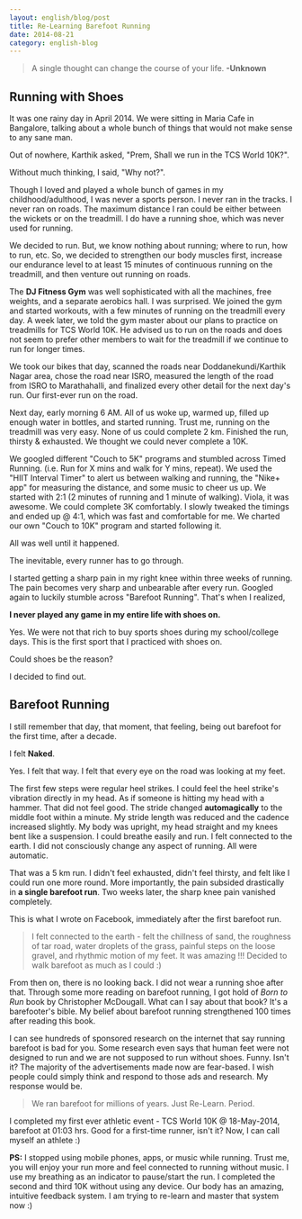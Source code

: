 ```yaml
---
layout: english/blog/post
title: Re-Learning Barefoot Running
date: 2014-08-21
category: english-blog
---
```


> A single thought can change the course of your life. **-Unknown**

## Running with Shoes

It was one rainy day in April 2014. We were sitting in Maria Cafe in Bangalore, talking about a whole bunch of things that would not make sense to any sane man.

Out of nowhere, Karthik asked, "Prem, Shall we run in the TCS World 10K?".

Without much thinking, I said, "Why not?".

Though I loved and played a whole bunch of games in my childhood/adulthood, I was never a sports person. I never ran in the tracks. I never ran on roads. The maximum distance I ran could be either between the wickets or on the treadmill. I do have a running shoe, which was never used for running.

We decided to run. But, we know nothing about running; where to run, how to run, etc. So, we decided to strengthen our body muscles first, increase our endurance level to at least 15 minutes of continuous running on the treadmill, and then venture out running on roads.

The **DJ Fitness Gym** was well sophisticated with all the machines, free weights, and a separate aerobics hall. I was surprised. We joined the gym and started workouts, with a few minutes of running on the treadmill every day. A week later, we told the gym master about our plans to practice on treadmills for TCS World 10K. He advised us to run on the roads and does not seem to prefer other members to wait for the treadmill if we continue to run for longer times.

We took our bikes that day, scanned the roads near Doddanekundi/Karthik Nagar area, chose the road near ISRO, measured the length of the road from ISRO to Marathahalli, and finalized every other detail for the next day's run. Our first-ever run on the road.

Next day, early morning 6 AM. All of us woke up, warmed up, filled up enough water in bottles, and started running. Trust me, running on the treadmill was very easy. None of us could complete 2 km. Finished the run, thirsty & exhausted. We thought we could never complete a 10K.

We googled different "Couch to 5K" programs and stumbled across Timed Running. (i.e. Run for X mins and walk for Y mins, repeat). We used the "HIIT Interval Timer" to alert us between walking and running, the "Nike+ app" for measuring the distance, and some music to cheer us up.  We started with 2:1 (2 minutes of running and 1 minute of walking). Viola, it was awesome. We could complete 3K comfortably. I slowly tweaked the timings and ended up @ 4:1, which was fast and comfortable for me. We charted our own "Couch to 10K" program and started following it.

All was well until it happened.

The inevitable, every runner has to go through.

I started getting a sharp pain in my right knee within three weeks of running. The pain becomes very sharp and unbearable after every run. Googled again to luckily stumble across "Barefoot Running". That's when I realized,

**I never played any game in my entire life with shoes on.**

Yes. We were not that rich to buy sports shoes during my school/college days. This is the first sport that I practiced with shoes on.

Could shoes be the reason?

I decided to find out.

## Barefoot Running

I still remember that day, that moment, that feeling, being out barefoot for the first time, after a decade.

I felt **Naked**.

Yes. I felt that way. I felt that every eye on the road was looking at my feet.

The first few steps were regular heel strikes. I could feel the heel strike's vibration directly in my head. As if someone is hitting my head with a hammer. That did not feel good. The stride changed **automagically** to the middle foot within a minute. My stride length was reduced and the cadence increased slightly. My body was upright, my head straight and my knees bent like a suspension. I could breathe easily and run. I felt connected to the earth. I did not consciously change any aspect of running. All were automatic.

That was a 5 km run. I didn't feel exhausted, didn't feel thirsty, and felt like I could run one more round. More importantly, the pain subsided drastically in **a single barefoot run**. Two weeks later, the sharp knee pain vanished completely.

This is what I wrote on Facebook, immediately after the first barefoot run.

> I felt connected to the earth - felt the chillness of sand, the roughness of tar road, water droplets of the grass, painful steps on the loose gravel, and rhythmic motion of my feet. It was amazing !!! Decided to walk barefoot as much as I could :)

From then on, there is no looking back. I did not wear a running shoe after that. Through some more reading on barefoot running, I got hold of *Born to Run* book by Christopher McDougall. What can I say about that book? It's a barefooter's bible. My belief about barefoot running strengthened 100 times after reading this book.

I can see hundreds of sponsored research on the internet that say running barefoot is bad for you. Some research even says that human feet were not designed to run and we are not supposed to run without shoes. Funny. Isn't it? The majority of the advertisements made now are fear-based. I wish people could simply think and respond to those ads and research. My response would be.

> We ran barefoot for millions of years. Just Re-Learn. Period.

I completed my first ever athletic event - TCS World 10K @ 18-May-2014, barefoot at 01:03 hrs. Good for a first-time runner, isn't it? Now, I can call myself an athlete :)

**PS:** I stopped using mobile phones, apps, or music while running. Trust me, you will enjoy your run more and feel connected to running without music. I use my breathing as an indicator to pause/start the run. I completed the second and third 10K without using any device. Our body has an amazing, intuitive feedback system. I am trying to re-learn and master that system now :)
